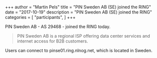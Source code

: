+++
author = "Martin Pels"
title = "PIN Sweden AB (SE) joined the RING"
date = "2017-10-19"
description = "PIN Sweden AB (SE) joined the RING"
categories = [
    "participants",
]
+++

PIN Sweden AB - AS 29468 - joined the RING today.

> PIN Sweden AB is a regional ISP offering data center services and internet access for B2B customers.

Users can connect to pinse01.ring.nlnog.net, which is located in Sweden.

